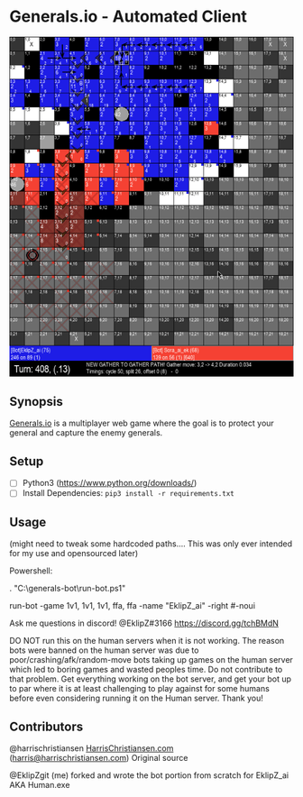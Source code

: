 # Generals.io - Automated Client

![Generals.IO Gameplay Image](./sample.gif "Generals.IO Gameplay Image")

## Synopsis

[Generals.io](http://generals.io) is a multiplayer web game where the goal is to protect your general and capture the enemy generals.  



## Setup

- [ ] Python3 (https://www.python.org/downloads/)
- [ ] Install Dependencies: `pip3 install -r requirements.txt`

## Usage
(might need to tweak some hardcoded paths.... This was only ever intended for my use and opensourced later)

Powershell:

. "C:\generals-bot\run-bot.ps1"

run-bot -game 1v1, 1v1, 1v1, ffa, ffa -name "EklipZ_ai" -right #-noui

Ask me questions in discord! @EklipZ#3166 https://discord.gg/tchBMdN

DO NOT run this on the human servers when it is not working. The reason bots were banned on the human server was due to poor/crashing/afk/random-move bots taking up games on the human server which led to boring games and wasted peoples time. Do not contribute to that problem. Get everything working on the bot server, and get your bot up to par where it is at least challenging to play against for some humans before even considering running it on the Human server. Thank you!

## Contributors

@harrischristiansen [HarrisChristiansen.com](http://www.harrischristiansen.com) (harris@harrischristiansen.com)  Original source

@EklipZgit (me) forked and wrote the bot portion from scratch for EklipZ_ai AKA Human.exe
